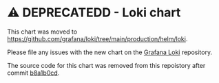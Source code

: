 # ⚠️  DEPRECATEDD - Loki chart

This chart was moved to <https://github.com/grafana/loki/tree/main/production/helm/loki>.


Please file any issues with the new chart on the [Grafana Loki](https://github.com/grafana/loki) repository.

The source code for this chart was removed from this repoistory after commit [b8a1b0cd](https://github.com/grafana/helm-charts/commit/b8a1b0cd8ffac1f5e6242d6aa1cba907cf2ec17f).
